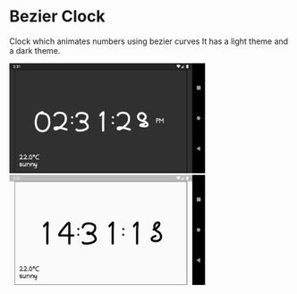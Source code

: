 # Bezier Clock

Clock which animates numbers using bezier curves
It has a light theme and a dark theme.

<img src='clock-dark.png' width='350'>

<img src='clock-light.png' width='350'>

